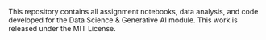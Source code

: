 This repository contains all assignment notebooks, data analysis, and code developed for the Data Science & Generative AI module.
This work is released under the MIT License.
